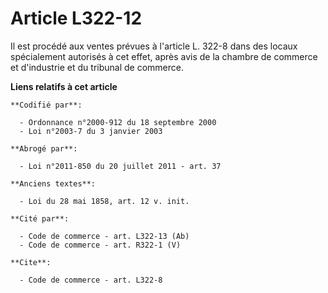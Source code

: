 # Article L322-12

Il est procédé aux ventes prévues à l'article L. 322-8 dans des locaux spécialement autorisés à cet effet, après avis de la
chambre de commerce et d'industrie et du tribunal de commerce.

**Liens relatifs à cet article**

	**Codifié par**:

	  - Ordonnance n°2000-912 du 18 septembre 2000
	  - Loi n°2003-7 du 3 janvier 2003

	**Abrogé par**:

	  - Loi n°2011-850 du 20 juillet 2011 - art. 37

	**Anciens textes**:

	  - Loi du 28 mai 1858, art. 12 v. init.

	**Cité par**:

	  - Code de commerce - art. L322-13 (Ab)
	  - Code de commerce - art. R322-1 (V)

	**Cite**:

	  - Code de commerce - art. L322-8
